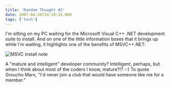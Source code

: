 ```yaml
---
title: 'Random Thought #2'
date: 2007-04-26T14:10:15.000
tags: ['tech']
---
```


I'm sitting on my PC waiting for the Microsoft Visual C++ .NET development suite to install. And on one of the little information boxes that it brings up while I'm waiting, it highlights one of the benefits of MSVC++.NET:

![MSVC install note](/images/2007/msvc-screen.png)

A "mature and intelligent" developer community? Intelligent, perhaps, but when I think about most of the coders I know, mature?!? :-) To quote Groucho Marx, "I'd never join a club that would have someone like me for a member."
